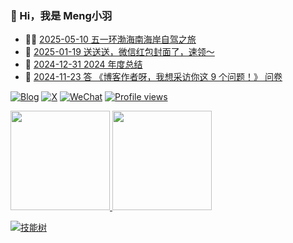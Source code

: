 ### 🤠 Hi，我是 Meng小羽

<!-- BLOG-POST-LIST:START -->
- 👨‍🏫 [2025-05-10 五一环渤海南海岸自驾之旅](https://blog.debuginn.com/p/travel-bohainan/)
- 🦄 [2025-01-19 送送送，微信红包封面了，速领～](https://blog.debuginn.com/p/wechat-red-packet-25/)
- 💃 [2024-12-31 2024 年度总结](https://blog.debuginn.com/p/debuginn-2024/)
- 🤔 [2024-11-23 答 《博客作者呀，我想采访你这 9 个问题！》 问卷](https://blog.debuginn.com/p/answer-anotherdayu/)<!-- BLOG-POST-LIST:END -->

[![Blog](https://img.shields.io/badge/blog.debuginn.com-0066ff?logo=blogger&logoColor=white)](https://blog.debuginn.com)
[![X](https://img.shields.io/badge/@idebuginn-000000?logo=x&logoColor=white)](https://twitter.com/idebuginn)
[![WeChat](https://img.shields.io/badge/@debuginn-07C160?logo=wechat&logoColor=white)](https://blog.debuginn.com/subscribe)
[![Profile views](https://komarev.com/ghpvc/?username=debuginn&color=blueviolet)](https://github.com/debuginn)

<p>
    <a href="#">
        <img height="159px" src="https://github-readme-stats.vercel.app/api?username=debuginn&show_icons=true&theme=github_dark_dimmed&layout=compact" />
    </a>
     <a href="#">
        <img height="159px" src="https://github-readme-stats.vercel.app/api/top-langs/?username=debuginn&theme=github_dark_dimmed&layout=compact&hide=javascript,html,css,php,scss" />
    </a>
</p>

[![技能树](https://skillicons.dev/icons?i=go,java,spring,maven,mysql,postgres,redis,mongodb,linux,bash,docker,kubernetes,grafana,prometheus,nginx,git,github,gitlab,vim,idea,vscode,md,postman,stackoverflow,apple,obsidian,ps,cloudflare&theme=light)](https://blog.debuginn.com/project/)
